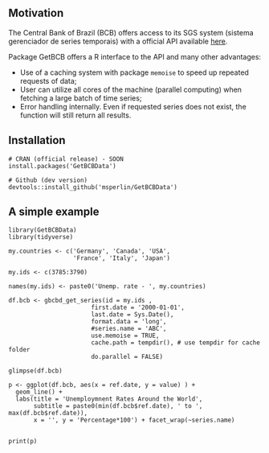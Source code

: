 ## Motivation

The Central Bank of Brazil (BCB) offers access to its SGS system (sistema gerenciador de series temporais) with a official API available [here](http://www.bcb.gov.br/?sgs).

Package GetBCB offers a R interface to the API and many other advantages:

- Use of a caching system with package `memoise` to speed up repeated requests of data;
- User can utilize all cores of the machine (parallel computing) when fetching a large batch of time series;
- Error handling internally. Even if requested series does not exist, the function will still return all results.

## Installation

```
# CRAN (official release) - SOON
install.packages('GetBCBData')

# Github (dev version)
devtools::install_github('msperlin/GetBCBData')
```

## A simple example

```
library(GetBCBData)
library(tidyverse)

my.countries <- c('Germany', 'Canada', 'USA', 
                  'France', 'Italy', 'Japan')

my.ids <- c(3785:3790)

names(my.ids) <- paste0('Unemp. rate - ', my.countries)

df.bcb <- gbcbd_get_series(id = my.ids ,
                       first.date = '2000-01-01',
                       last.date = Sys.Date(),
                       format.data = 'long',
                       #series.name = 'ABC',
                       use.memoise = TRUE, 
                       cache.path = tempdir(), # use tempdir for cache folder
                       do.parallel = FALSE)

glimpse(df.bcb)

p <- ggplot(df.bcb, aes(x = ref.date, y = value) ) +
  geom_line() + 
  labs(title = 'Unemploymnent Rates Around the World', 
       subtitle = paste0(min(df.bcb$ref.date), ' to ', max(df.bcb$ref.date)),
       x = '', y = 'Percentage*100') + facet_wrap(~series.name)
  

print(p)
```

